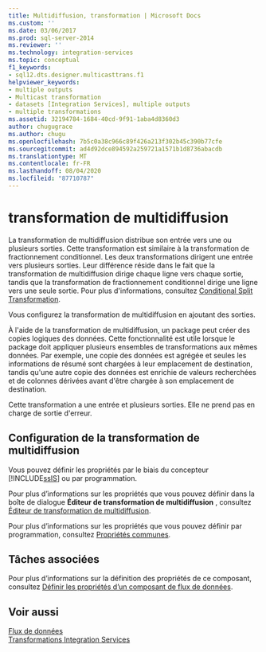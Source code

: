 ```yaml
---
title: Multidiffusion, transformation | Microsoft Docs
ms.custom: ''
ms.date: 03/06/2017
ms.prod: sql-server-2014
ms.reviewer: ''
ms.technology: integration-services
ms.topic: conceptual
f1_keywords:
- sql12.dts.designer.multicasttrans.f1
helpviewer_keywords:
- multiple outputs
- Multicast transformation
- datasets [Integration Services], multiple outputs
- multiple transformations
ms.assetid: 32194784-1684-40cd-9f91-1aba4d8360d3
author: chugugrace
ms.author: chugu
ms.openlocfilehash: 7b5c0a38c966c89f426a213f302b45c390b77cfe
ms.sourcegitcommit: ad4d92dce894592a259721a1571b1d8736abacdb
ms.translationtype: MT
ms.contentlocale: fr-FR
ms.lasthandoff: 08/04/2020
ms.locfileid: "87710787"
---
```

# <a name="multicast-transformation"></a>transformation de multidiffusion
  La transformation de multidiffusion distribue son entrée vers une ou plusieurs sorties. Cette transformation est similaire à la transformation de fractionnement conditionnel. Les deux transformations dirigent une entrée vers plusieurs sorties. Leur différence réside dans le fait que la transformation de multidiffusion dirige chaque ligne vers chaque sortie, tandis que la transformation de fractionnement conditionnel dirige une ligne vers une seule sortie. Pour plus d'informations, consultez [Conditional Split Transformation](conditional-split-transformation.md).  
  
 Vous configurez la transformation de multidiffusion en ajoutant des sorties.  
  
 À l'aide de la transformation de multidiffusion, un package peut créer des copies logiques des données. Cette fonctionnalité est utile lorsque le package doit appliquer plusieurs ensembles de transformations aux mêmes données. Par exemple, une copie des données est agrégée et seules les informations de résumé sont chargées à leur emplacement de destination, tandis qu'une autre copie des données est enrichie de valeurs recherchées et de colonnes dérivées avant d'être chargée à son emplacement de destination.  
  
 Cette transformation a une entrée et plusieurs sorties. Elle ne prend pas en charge de sortie d'erreur.  
  
## <a name="configuration-of-the-multicast-transformation"></a>Configuration de la transformation de multidiffusion  
 Vous pouvez définir les propriétés par le biais du concepteur [!INCLUDE[ssIS](../../../includes/ssis-md.md)] ou par programmation.  
  
 Pour plus d’informations sur les propriétés que vous pouvez définir dans la boîte de dialogue **Éditeur de transformation de multidiffusion** , consultez [Éditeur de transformation de multidiffusion](../../multicast-transformation-editor.md).  
  
 Pour plus d’informations sur les propriétés que vous pouvez définir par programmation, consultez [Propriétés communes](../../common-properties.md).  
  
## <a name="related-tasks"></a>Tâches associées  
 Pour plus d’informations sur la définition des propriétés de ce composant, consultez [Définir les propriétés d’un composant de flux de données](../set-the-properties-of-a-data-flow-component.md).  
  
## <a name="see-also"></a>Voir aussi  
 [Flux de données](../data-flow.md)   
 [Transformations Integration Services](integration-services-transformations.md)  
  
  
